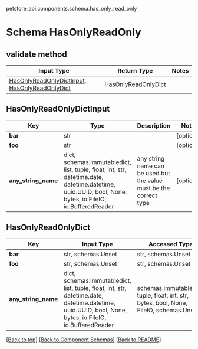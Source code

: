 petstore_api.components.schema.has_only_read_only
# Schema HasOnlyReadOnly

## validate method
Input Type | Return Type | Notes
------------ | ------------- | -------------
[HasOnlyReadOnlyDictInput](#hasonlyreadonlydictinput), [HasOnlyReadOnlyDict](#hasonlyreadonlydict) | [HasOnlyReadOnlyDict](#hasonlyreadonlydict) |

## HasOnlyReadOnlyDictInput
Key | Type |  Description | Notes
------------ | ------------- | ------------- | -------------
**bar** | str |  | [optional]
**foo** | str |  | [optional]
**any_string_name** | dict, schemas.immutabledict, list, tuple, float, int, str, datetime.date, datetime.datetime, uuid.UUID, bool, None, bytes, io.FileIO, io.BufferedReader | any string name can be used but the value must be the correct type | [optional]

## HasOnlyReadOnlyDict
Key | Input Type | Accessed Type | Description | Notes
------------ | ------------- | ------------- | ------------- | -------------
**bar** | str, schemas.Unset | str, schemas.Unset |  | [optional]
**foo** | str, schemas.Unset | str, schemas.Unset |  | [optional]
**any_string_name** | dict, schemas.immutabledict, list, tuple, float, int, str, datetime.date, datetime.datetime, uuid.UUID, bool, None, bytes, io.FileIO, io.BufferedReader | schemas.immutabledict, tuple, float, int, str, bytes, bool, None, FileIO, schemas.Unset | any string name can be used but the value must be the correct type | [optional] typed value is accessed with the get_additional_property_ method

[[Back to top]](#top) [[Back to Component Schemas]](../../../README.md#Component-Schemas) [[Back to README]](../../../README.md)
